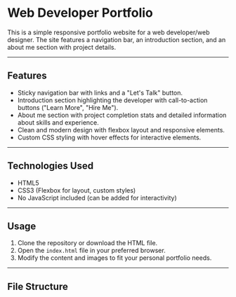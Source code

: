 # Web Developer Portfolio

This is a simple responsive portfolio website for a web developer/web designer. The site features a navigation bar, an introduction section, and an about me section with project details.

---

## Features

- Sticky navigation bar with links and a "Let's Talk" button.
- Introduction section highlighting the developer with call-to-action buttons ("Learn More", "Hire Me").
- About me section with project completion stats and detailed information about skills and experience.
- Clean and modern design with flexbox layout and responsive elements.
- Custom CSS styling with hover effects for interactive elements.

---

## Technologies Used

- HTML5
- CSS3 (Flexbox for layout, custom styles)
- No JavaScript included (can be added for interactivity)

---

## Usage

1. Clone the repository or download the HTML file.
2. Open the `index.html` file in your preferred browser.
3. Modify the content and images to fit your personal portfolio needs.

---

## File Structure

